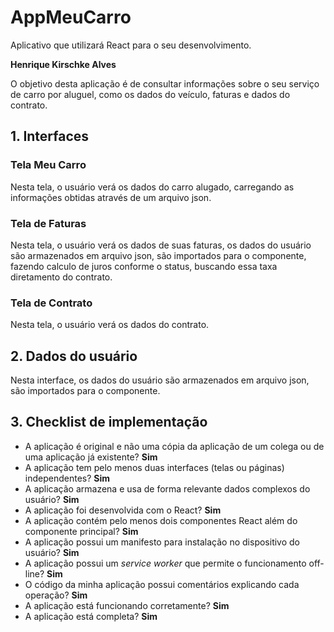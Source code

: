 # AppMeuCarro
 Aplicativo que utilizará React para o seu desenvolvimento.

**Henrique Kirschke Alves**

O objetivo desta aplicação é de consultar informações sobre o seu serviço de carro por aluguel, como os dados
do veículo, faturas e dados do contrato.

## 1. Interfaces

### Tela Meu Carro

Nesta tela, o usuário verá os dados do carro alugado, carregando as informações obtidas através de um arquivo json.

### Tela de Faturas

Nesta tela, o usuário verá os dados de suas faturas, os dados do usuário são armazenados em arquivo json, 
são importados para o componente,
fazendo calculo de juros conforme o status, buscando essa taxa diretamento do contrato.

### Tela de Contrato

Nesta tela, o usuário verá os dados do contrato.


## 2. Dados do usuário

Nesta interface, os dados do usuário são armazenados em arquivo json, são importados para 
o componente.

## 3. Checklist de implementação

- A aplicação é original e não uma cópia da aplicação de um colega ou de uma aplicação já existente? **Sim**
- A aplicação tem pelo menos duas interfaces (telas ou páginas) independentes? **Sim**
- A aplicação armazena e usa de forma relevante dados complexos do usuário?  **Sim**
- A aplicação foi desenvolvida com o React? **Sim**
- A aplicação contém pelo menos dois componentes React além do componente principal? **Sim**
- A aplicação possui um manifesto para instalação no dispositivo do usuário?  **Sim**
- A aplicação possui um _service worker_ que permite o funcionamento off-line?  **Sim**
- O código da minha aplicação possui comentários explicando cada operação?  **Sim**
- A aplicação está funcionando corretamente?  **Sim**
- A aplicação está completa?  **Sim**